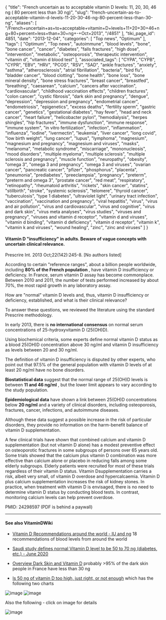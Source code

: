 {
    "title": "French uncertain as to acceptable vitamin D levels: 11, 20, 30, 46 ng ( 80 percent less than 30 ng)",
    "slug": "french-uncertain-as-to-acceptable-vitamin-d-levels-11-20-30-46-ng-80-percent-less-than-30-ng",
    "aliases": [
        "/French+uncertain+as+to+acceptable+vitamin+D+levels+11+20+30+46+ng+80+percent+less+than+30+ng+-+Oct+2013",
        "/4851"
    ],
    "tiki_page_id": 4851,
    "date": "2013-12-04",
    "categories": [
        "Top news",
        "Optimum"
    ],
    "tags": [
        "Optimum",
        "Top news",
        "autoimmune",
        "blood levels",
        "bone",
        "bone cancer",
        "cancer",
        "diabetes",
        "falls fractures",
        "high dose",
        "intervention",
        "metabolic",
        "osteoporosis",
        "therapeutic intervention",
        "vitamin d",
        "vitamin d blood test"
    ],
    "associated_tags": [
        "CYPA",
        "CYPB",
        "CYPR",
        "EBV",
        "HRV",
        "PCOS",
        "RSV",
        "SAD",
        "ankle fractures",
        "anxiety",
        "asthma",
        "atherosclerosis",
        "atrial fibrillation",
        "bacteria",
        "bird flu",
        "bladder cancer",
        "blood clotting",
        "bone health",
        "bone loss",
        "bone mineral density",
        "bone stress fractures",
        "breast cancer",
        "breastfed",
        "breathing",
        "caesarean",
        "calcium",
        "cancers after vaccination",
        "cardiovascular",
        "childhood vaccination effects",
        "children fractures",
        "colon cancer",
        "cystic fibrosis",
        "dark skin and pregnancy",
        "dengue",
        "depression",
        "depression and pregnancy",
        "endometrial cancer",
        "endometriosis",
        "epigenetics",
        "excess deaths",
        "fertility sperm",
        "gastric cancer",
        "genetics",
        "gestational diabetes",
        "hay fever",
        "head and neck cancer",
        "heart failure",
        "helicobacter pylori",
        "hemodialysis",
        "herpes shingles",
        "hip fractures",
        "immune dysfunction",
        "immune response",
        "immune system",
        "in vitro fertilization",
        "infection",
        "inflammation",
        "influenza",
        "iodine",
        "ivermectin",
        "leukemia",
        "liver cancer",
        "long covid",
        "low birth weight",
        "lung cancer",
        "lupus",
        "lymphoma",
        "magnesium",
        "magnesium and pregnancy",
        "magnesium and viruses",
        "masks",
        "melanoma",
        "metabolic syndrome",
        "miscarriage",
        "mononucleosis",
        "mood disorders",
        "multiple myeloma",
        "multiple sclerosis",
        "multiple sclerosis and pregnancy",
        "muscle function",
        "neuropathy",
        "obesity",
        "omega 3",
        "omega 3 and pregnancy",
        "omega 3 and viruses",
        "ovarian cancer",
        "pancreatic cancer",
        "pfizer",
        "phosphorus",
        "placenta",
        "pneumonia",
        "prediabetes",
        "preeclampsia",
        "pregnancy",
        "preterm",
        "preterm and omega 3",
        "prostate cancer",
        "red meat",
        "respiratory",
        "retinopathy",
        "rheumatoid arthritis",
        "rickets",
        "skin cancer",
        "statins",
        "stillbirth",
        "stroke",
        "systemic sclerosis",
        "telomere",
        "thyroid cancer",
        "tuberculosis",
        "type 1 diabetes",
        "ultraviolet light",
        "urinary tract infection",
        "vaccination",
        "vaccination and pregnancy",
        "viral hepatitis",
        "virus",
        "virus and air pollution",
        "virus and cardiovascular",
        "virus and cognitive",
        "virus and dark skin",
        "virus meta analyses",
        "virus studies",
        "viruses and pregnancy",
        "viruses and vitamin d receptor",
        "vitamin d and viruses",
        "vitamin d binding",
        "vitamin d deficiency",
        "vitamin d receptor",
        "vitamin k",
        "vitamin k and viruses",
        "wound healing",
        "zinc",
        "zinc and viruses"
    ]
}


#### Vitamin D "insufficiency" in adults. Beware of vague concepts with uncertain clinical relevance.

Prescrire Int. 2013 Oct;22(142):245-8. <span>[No authors listed]</span>

According to certain "reference ranges", about a billion people worldwide, including  **80% of the French population** , have vitamin D insufficiency or deficiency. In France, serum vitamin D assay has become commonplace. Between 2010 and 2011, the number of tests performed increased by about 70%, the most rapid growth in any laboratory assay. 

How are "normal" vitamin D levels and, thus, vitamin D insufficiency or deficiency, established, and what is their clinical relevance? 

To answer these questions, we reviewed the literature using the standard Prescrire methodology.

In early 2013, there is  **no international consensus**  on normal serum concentrations of 25-hydroxyvitamin D (25(OH)D). 

Using biochemical criteria, some experts define normal vitamin D status as a blood 25(OH)D concentration above 30 ng/ml and vitamin D insufficiency as levels between 20 and 30 ng/ml. 

The definition of vitamin D insufficiency is disputed by other experts, who point out that 97.5% of the general population with vitamin D levels of at least 20 ng/ml have no bone disorders. 

 **Biostatistical data**  suggest that the normal range of 25(OH)D levels is between  **11 and 46 ng/ml** , but the lower limit appears to vary according to the study population. 

 **Epidemiological data**  have shown a link between 25(OH)D concentrations below  **20 ng/ml** and a variety of clinical disorders, including osteoporosis, fractures, cancer, infections, and autoimmune diseases. 

Although these data suggest a possible increase in the risk of particular disorders, they provide no information on the harm-benefit balance of vitamin D supplementation. 

A few clinical trials have shown that combined calcium and vitamin D supplementation (but not vitamin D alone) has a modest preventive effect on osteoporotic fractures in some subgroups of persons over 65 years old. Some trials showed that the calcium plus vitamin D combination was more effective than calcium alone or placebo in reducing falls among some elderly subgroups. Elderly patients were recruited for most of these trials regardless of their vitamin D status. Vitamin Dsupplementation carries a risk, albeit very small, of vitamin D overdose and hypercalcaemia. Vitamin D plus calcium supplementation increases the risk of kidney stones. In practice, when treatment with vitamin D is envisaged, there is no need to determine vitamin D status by conducting blood tests. In contrast, monitoring calcium levels can help prevent overdose. 

PMID:     24298597  (PDF is behind a paywall)

---

#### See also VitaminDWiki

* [Vitamin D Recommendations around the world - IU and ng](/tags/vitamin-d-recommendations-around-the-world-iu-and-ng.html)  18 recommendations of blood levels from around the world

* [Saudi study defines normal Vitamin D level to be 50 to 70 ng (diabetes, etc.) - June 2020](/tags/saudi-study-defines-normal-vitamin-d-level-to-be-50-to-70-ng-diabetes-etc-june-2020.html)

* [Overview Dark Skin and Vitamin D](/tags/overview-dark-skin-and-vitamin-d.html) probably >95% of the dark skin people in France have less than 30 ng

* [Is 50 ng of vitamin D too high, just right, or not enough](/tags/is-50-ng-of-vitamin-d-too-high-just-right-or-not-enough.html) which has the following two charts

<img src="/attachments/d3.mock.jpg" alt="image">	

<img src="/attachments/d3.mock.jpg" alt="image"> 

Also the following - click on image for details

<img src="/attachments/d3.mock.jpg" alt="image">
